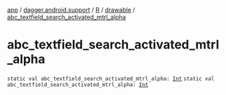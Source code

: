 [app](../../../index.md) / [dagger.android.support](../../index.md) / [R](../index.md) / [drawable](index.md) / [abc_textfield_search_activated_mtrl_alpha](./abc_textfield_search_activated_mtrl_alpha.md)

# abc_textfield_search_activated_mtrl_alpha

`static val abc_textfield_search_activated_mtrl_alpha: `[`Int`](https://kotlinlang.org/api/latest/jvm/stdlib/kotlin/-int/index.html)
`static val abc_textfield_search_activated_mtrl_alpha: `[`Int`](https://kotlinlang.org/api/latest/jvm/stdlib/kotlin/-int/index.html)